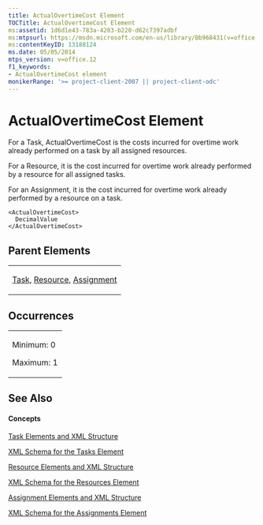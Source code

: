 ```yaml
---
title: ActualOvertimeCost Element
TOCTitle: ActualOvertimeCost Element
ms:assetid: 1d6d1e43-783a-4203-b220-d62c7397adbf
ms:mtpsurl: https://msdn.microsoft.com/en-us/library/Bb968431(v=office.12)
ms:contentKeyID: 13188124
ms.date: 05/05/2014
mtps_version: v=office.12
f1_keywords:
- ActualOvertimeCost element
monikerRange: '>= project-client-2007 || project-client-odc'
---
```


# ActualOvertimeCost Element




For a Task, ActualOvertimeCost is the costs incurred for overtime work already performed on a task by all assigned resources.

For a Resource, it is the cost incurred for overtime work already performed by a resource for all assigned tasks.

For an Assignment, it is the cost incurred for overtime work already performed by a resource on a task.

    <ActualOvertimeCost>
      DecimalValue
    </ActualOvertimeCost>

## Parent Elements

<table>
<colgroup>
<col style="width: 100%" />
</colgroup>
<tbody>
<tr class="odd">
<td><p><a href="bb968487(v=office.12).md">Task</a>, <a href="bb968715(v=office.12).md">Resource</a>, <a href="bb968611(v=office.12).md">Assignment</a></p></td>
</tr>
</tbody>
</table>

## Occurrences

<table>
<colgroup>
<col style="width: 100%" />
</colgroup>
<tbody>
<tr class="odd">
<td><p>Minimum: 0</p>
<p>Maximum: 1</p></td>
</tr>
</tbody>
</table>

## See Also

#### Concepts

[Task Elements and XML Structure](bb968475\(v=office.12\).md)

[XML Schema for the Tasks Element](bb968415\(v=office.12\).md)

[Resource Elements and XML Structure](bb968445\(v=office.12\).md)

[XML Schema for the Resources Element](bb968511\(v=office.12\).md)

[Assignment Elements and XML Structure](bb968738\(v=office.12\).md)

[XML Schema for the Assignments Element](bb968414\(v=office.12\).md)

